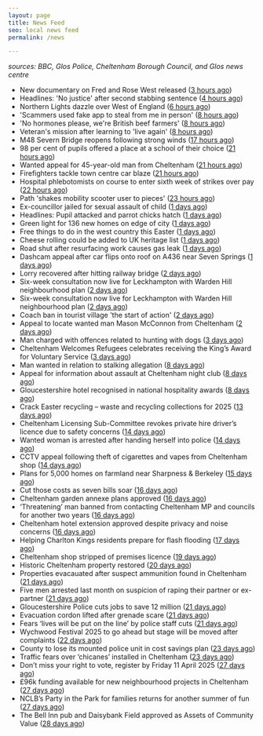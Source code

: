 ```yaml
---
layout: page
title: News Feed
seo: local news feed
permalink: /news

---
```


_sources: BBC, Glos Police, Cheltenham Borough Council, and Glos news centre_

<!-- news_marker starts -->
- New documentary on Fred and Rose West released ([3 hours ago](https://www.bbc.com/news/articles/c78j443v77vo))
- Headlines: 'No justice' after second stabbing sentence ([4 hours ago](https://www.bbc.com/news/articles/c8epx324pdwo))
- Northern Lights dazzle over West of England ([6 hours ago](https://www.bbc.com/news/articles/cpvrlw8xjdmo))
- 'Scammers used fake app to steal from me in person' ([8 hours ago](https://www.bbc.com/news/articles/cn05d58jwvdo))
- 'No hormones please, we're British beef farmers' ([8 hours ago](https://www.bbc.com/news/articles/cp31qqlq29vo))
- Veteran's mission after learning to 'live again' ([8 hours ago](https://www.bbc.com/news/articles/cn5xxn54zz6o))
- M48 Severn Bridge reopens following strong winds ([17 hours ago](https://www.bbc.com/news/articles/cq675yzqrveo))
- 98 per cent of pupils offered a place at a school of their choice ([21 hours ago](https://gloucesternewscentre.co.uk/98-per-cent-of-pupils-offered-a-place-at-a-school-of-their-choice/))
- Wanted appeal for 45-year-old man from Cheltenham ([21 hours ago](https://gloucesternewscentre.co.uk/wanted-appeal-for-45-year-old-man-from-cheltenham/))
- Firefighters tackle town centre car blaze ([21 hours ago](https://www.bbc.com/news/articles/cdjlzz2rj3xo))
- Hospital phlebotomists on course to enter sixth week of strikes over pay ([22 hours ago](https://gloucesternewscentre.co.uk/hospital-phlebotomists-on-course-to-enter-sixth-week-of-strikes-over-pay/))
- Path 'shakes mobility scooter user to pieces' ([23 hours ago](https://www.bbc.com/news/articles/cy70yxyy3ggo))
- Ex-councillor jailed for sexual assault of child ([1 days ago](https://www.bbc.com/news/articles/cql6z67xl5qo))
- Headlines: Pupil attacked and parrot chicks hatch ([1 days ago](https://www.bbc.com/news/articles/cd6j3j9qzy4o))
- Green light for 136 new homes on edge of city ([1 days ago](https://www.bbc.com/news/articles/c5y6lv77rw3o))
- Free things to do in the west country this Easter ([1 days ago](https://www.bbc.com/news/articles/c74nnn2w2vvo))
- Cheese rolling could be added to UK heritage list ([1 days ago](https://www.bbc.com/news/articles/czrv6z6z1k7o))
- Road shut after resurfacing work causes gas leak ([1 days ago](https://www.bbc.com/news/articles/cgkgr6z4474o))
- Dashcam appeal after car flips onto roof on A436 near Seven Springs ([1 days ago](https://gloucesternewscentre.co.uk/dashcam-appeal-after-car-flips-onto-roof-on-a436-near-seven-springs/))
- Lorry recovered after hitting railway bridge ([2 days ago](https://www.bbc.com/news/articles/cn9124x7p0do))
- Six-week consultation now live for Leckhampton with Warden Hill neighbourhood plan ([2 days ago](https://gloucesternewscentre.co.uk/six-week-consultation-now-live-for-leckhampton-with-warden-hill-neighbourhood-plan-2/))
- Six-week consultation now live for Leckhampton with Warden Hill neighbourhood plan ([2 days ago](https://www.cheltenham.gov.uk/news/article/3003/six-week_consultation_now_live_for_leckhampton_with_warden_hill_neighbourhood_plan))
- Coach ban in tourist village 'the start of action' ([2 days ago](https://www.bbc.com/news/articles/c5ylpr9vz83o))
- Appeal to locate wanted man Mason McConnon from Cheltenham ([2 days ago](https://gloucesternewscentre.co.uk/appeal-to-locate-wanted-man-mason-mcconnon-from-cheltenham/))
- Man charged with offences related to hunting with dogs ([3 days ago](https://gloucesternewscentre.co.uk/man-charged-with-offences-related-to-hunting-with-dogs/))
- Cheltenham Welcomes Refugees celebrates receiving the King’s Award for Voluntary Service ([3 days ago](https://gloucesternewscentre.co.uk/cheltenham-welcomes-refugees-celebrates-receiving-the-kings-award-for-voluntary-service/))
- Man wanted in relation to stalking allegation ([8 days ago](https://gloucesternewscentre.co.uk/man-wanted-in-relation-to-stalking-allegation/))
- Appeal for information about assault at Cheltenham night club ([8 days ago](https://gloucesternewscentre.co.uk/appeal-for-information-about-assault-at-cheltenham-night-club/))
- Gloucestershire hotel recognised in national hospitality awards ([8 days ago](https://gloucesternewscentre.co.uk/gloucestershire-hotel-recognised-in-national-hospitality-awards/))
- Crack Easter recycling – waste and recycling collections for 2025 ([13 days ago](https://www.cheltenham.gov.uk/news/article/3002/crack_easter_recycling_%E2%80%93_waste_and_recycling_collections_for_2025))
- Cheltenham Licensing Sub-Committee revokes private hire driver’s licence due to safety concerns ([14 days ago](https://www.cheltenham.gov.uk/news/article/3001/cheltenham_licensing_sub-committee_revokes_private_hire_drivers_licence_due_to_safety_concerns))
- Wanted woman is arrested after handing herself into police ([14 days ago](https://gloucesternewscentre.co.uk/wanted-woman-is-arrested-after-handing-herself-into-police/))
- CCTV appeal following theft of cigarettes and vapes from Cheltenham shop ([14 days ago](https://gloucesternewscentre.co.uk/cctv-appeal-following-theft-of-cigarettes-and-vapes-from-cheltenham-shop/))
- Plans for 5,000 homes on farmland near Sharpness & Berkeley ([15 days ago](https://www.bbc.co.uk/sounds/play/p0l1v3k3))
- Cut those costs as seven bills soar ([16 days ago](https://www.bbc.co.uk/sounds/play/p0l1mstk))
- Cheltenham garden annexe plans approved ([16 days ago](https://gloucesternewscentre.co.uk/cheltenham-garden-annexe-plans-approved/))
- ‘Threatening’ man banned from contacting Cheltenham MP and councils for another two years ([16 days ago](https://gloucesternewscentre.co.uk/threatening-man-banned-from-contacting-cheltenham-mp-and-councils-for-another-two-years/))
- Cheltenham hotel extension approved despite privacy and noise concerns ([16 days ago](https://gloucesternewscentre.co.uk/cheltenham-hotel-extension-approved-despite-privacy-and-noise-concerns/))
- Helping Charlton Kings residents prepare for flash flooding ([17 days ago](https://www.cheltenham.gov.uk/news/article/3000/helping_charlton_kings_residents_prepare_for_flash_flooding))
- Cheltenham shop stripped of premises licence ([19 days ago](https://gloucesternewscentre.co.uk/cheltenham-shop-stripped-of-premises-licence/))
- Historic Cheltenham property restored ([20 days ago](https://gloucesternewscentre.co.uk/historic-cheltenham-property-restored/))
- Properties evacauated after suspect ammunition found in Cheltenham ([21 days ago](https://gloucesternewscentre.co.uk/propeties-evacauated-after-suspect-ammuintion-found-in-cheltenham/))
- Five men arrested last month on suspicion of raping their partner or ex-partner ([21 days ago](https://gloucesternewscentre.co.uk/five-men-arrested-last-month-on-suspicion-of-raping-their-partner-or-ex-partner/))
- Gloucestershire Police cuts jobs to save 12 million ([21 days ago](https://www.bbc.co.uk/sounds/play/p0l0mzhx))
- Evacuation cordon lifted after grenade scare ([21 days ago](https://gloucesternewscentre.co.uk/evacuation-cordon-lifted-after-grenade-scare/))
- Fears ‘lives will be put on the line’ by police staff cuts ([21 days ago](https://gloucesternewscentre.co.uk/fears-lives-will-be-put-on-the-line-by-police-staff-cuts/))
- Wychwood Festival 2025 to go ahead but stage will be moved after complaints ([22 days ago](https://gloucesternewscentre.co.uk/wychwood-festival-2025-to-go-ahead-but-stage-will-be-moved-after-complaints/))
- County to lose its mounted police unit in cost savings plan ([23 days ago](https://gloucesternewscentre.co.uk/county-to-lose-its-mounted-police-unit-in-cost-savings-plan/))
- Traffic fears over ‘chicanes’ installed in Cheltenham ([23 days ago](https://gloucesternewscentre.co.uk/traffic-fears-over-chicanes-installed-in-cheltenham/))
- Don’t miss your right to vote, register by Friday 11 April 2025 ([27 days ago](https://www.cheltenham.gov.uk/news/article/2999/dont_miss_your_right_to_vote_register_by_friday_11_april_2025))
- £96k funding available for new neighbourhood projects in Cheltenham ([27 days ago](https://www.cheltenham.gov.uk/news/article/2998/96k_funding_available_for_new_neighbourhood_projects_in_cheltenham))
- NCLB’s Party in the Park for families returns for another summer of fun ([27 days ago](https://www.cheltenham.gov.uk/news/article/2997/nclbs_party_in_the_park_for_families_returns_for_another_summer_of_fun))
- The Bell Inn pub and Daisybank Field approved as Assets of Community Value ([28 days ago](https://www.cheltenham.gov.uk/news/article/2996/the_bell_inn_pub_and_daisybank_field_approved_as_assets_of_community_value))

<!-- news_marker ends -->
